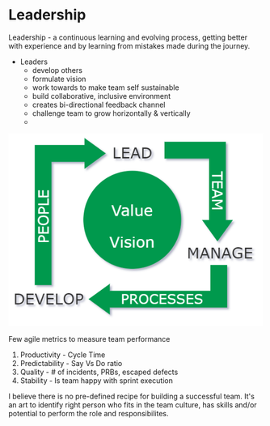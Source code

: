 # Leadership


Leadership - a continuous learning and evolving process, getting better with experience and by learning from mistakes made during the journey.

- Leaders
	- develop others
	- formulate vision
	- work towards to make team self sustainable
	- build collaborative, inclusive environment
	- creates bi-directional feedback channel
	- challenge team to grow horizontally & vertically
	- 
	 

![](images/wheel.PNG)


Few agile metrics to measure team performance
1. Productivity - Cycle Time
2. Predictability - Say Vs Do ratio
3. Quality - # of incidents, PRBs, escaped defects
4. Stability - Is team happy with sprint execution


I believe there is no pre-defined recipe for building a successful team. It's an art to identify right person who fits in the team culture, has skills and/or potential to perform the role and responsibilites.


